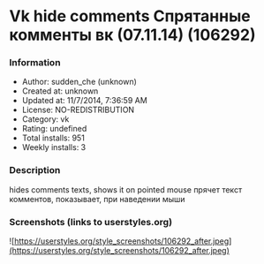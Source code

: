 # Vk hide comments Спрятанные комменты вк (07.11.14) (106292)

### Information
- Author: sudden_che (unknown)
- Created at: unknown
- Updated at: 11/7/2014, 7:36:59 AM
- License: NO-REDISTRIBUTION
- Category: vk
- Rating: undefined
- Total installs: 951
- Weekly installs: 3


### Description
hides comments texts, shows it on pointed mouse
прячет текст комментов, показывает, при наведении мыши


### Screenshots (links to userstyles.org)
![https://userstyles.org/style_screenshots/106292_after.jpeg](https://userstyles.org/style_screenshots/106292_after.jpeg)


